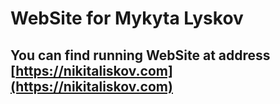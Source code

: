 # WebSite for Mykyta Lyskov
## You can find running WebSite at address [https://nikitaliskov.com](https://nikitaliskov.com)